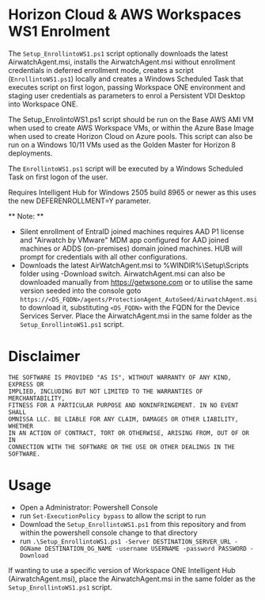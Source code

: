 # Horizon Cloud & AWS Workspaces WS1 Enrolment

The `Setup_EnrollintoWS1.ps1` script optionally downloads the latest AirwatchAgent.msi, installs the AirwatchAgent.msi without enrollment credentials in deferred enrollment mode, creates a script (`EnrollintoWS1.ps1`) locally and creates a Windows Scheduled Task that executes script on first logon, passing Workspace ONE environment and staging user credentials as parameters to enrol a Persistent VDI Desktop into Workspace ONE.

The Setup_EnrolintoWS1.ps1 script should be run on the Base AWS AMI VM when used to create AWS Workspace VMs, or within the Azure Base Image when used to create Horizon Cloud on Azure pools. This script can also be run on a Windows 10/11 VMs used as the Golden Master for Horizon 8 deployments.

The `EnrollintoWS1.ps1` script will be executed by a Windows Scheduled Task on first logon of the user.

Requires Intelligent Hub for Windows 2505 build 8965 or newer as this uses the new DEFERENROLLMENT=Y parameter.

** Note: **
- Silent enrollment of EntraID joined machines requires AAD P1 license and "Airwatch by VMware" MDM app configured for AAD joined machines or ADDS (on-premises) domain joined machines. HUB will prompt for credentials with all other configurations.
- Downloads the latest AirWatchAgent.msi to %WINDIR%\Setup\Scripts folder using -Download switch. AirwatchAgent.msi can also be downloaded manually from https://getwsone.com or to utilise the same version seeded into the console goto `https://<DS_FQDN>/agents/ProtectionAgent_AutoSeed/AirwatchAgent.msi` to download it, substituting `<DS_FQDN>` with the FQDN for the Device Services Server. Place the AirwatchAgent.msi in the same folder as the `Setup_EnrollintoWS1.ps1` script.

# Disclaimer
    THE SOFTWARE IS PROVIDED "AS IS", WITHOUT WARRANTY OF ANY KIND, EXPRESS OR
    IMPLIED, INCLUDING BUT NOT LIMITED TO THE WARRANTIES OF MERCHANTABILITY,
    FITNESS FOR A PARTICULAR PURPOSE AND NONINFRINGEMENT. IN NO EVENT SHALL
    OMNISSA LLC. BE LIABLE FOR ANY CLAIM, DAMAGES OR OTHER LIABILITY, WHETHER
    IN AN ACTION OF CONTRACT, TORT OR OTHERWISE, ARISING FROM, OUT OF OR IN
    CONNECTION WITH THE SOFTWARE OR THE USE OR OTHER DEALINGS IN THE SOFTWARE.

# Usage
- Open a Administrator: Powershell Console
- run `Set-ExecutionPolicy bypass` to allow the script to run
- Download the `Setup_EnrollintoWS1.ps1` from this repository and from within the powershell console change to that directory
- run `.\Setup_EnrollintoWS1.ps1 -Server DESTINATION_SERVER_URL -OGName DESTINATION_OG_NAME -username USERNAME -password PASSWORD -Download`

If wanting to use a specific version of Workspace ONE Intelligent Hub (AirwatchAgent.msi), place the AirwatchAgent.msi in the same folder as the `Setup_EnrollintoWS1.ps1` script.
